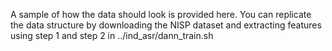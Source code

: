 A sample of how the data should look is provided here. 
You can replicate the data structure by downloading the NISP dataset and extracting features using step 1 and step 2 in ../ind_asr/dann_train.sh
